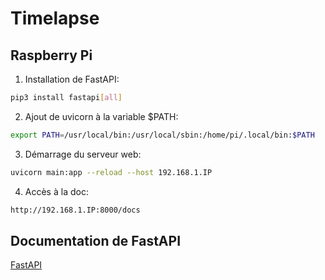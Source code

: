 # Timelapse

## Raspberry Pi

1. Installation de FastAPI:
```bash
pip3 install fastapi[all]
```

2. Ajout de uvicorn à la variable $PATH:
```bash
export PATH=/usr/local/bin:/usr/local/sbin:/home/pi/.local/bin:$PATH
```

3. Démarrage du serveur web:
```bash
uvicorn main:app --reload --host 192.168.1.IP
```

4. Accès à la doc:
```bash
http://192.168.1.IP:8000/docs
```

## Documentation de FastAPI

[FastAPI](https://fastapi.tiangolo.com/)

